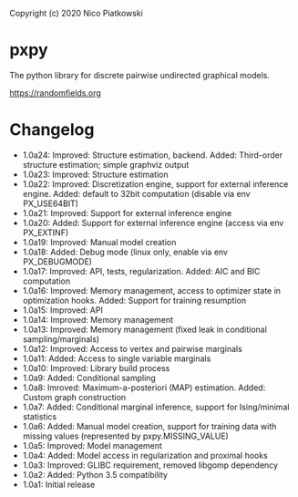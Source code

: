 Copyright (c) 2020 Nico Piatkowski

pxpy
====
The python library for discrete pairwise undirected graphical models.

<https://randomfields.org>

Changelog
=========
* 1.0a24: Improved: Structure estimation, backend. Added: Third-order structure estimation; simple graphviz output
* 1.0a23: Improved: Structure estimation
* 1.0a22: Improved: Discretization engine, support for external inference engine. Added: default to 32bit computation (disable via env PX_USE64BIT)
* 1.0a21: Improved: Support for external inference engine
* 1.0a20: Added: Support for external inference engine (access via env PX_EXTINF)
* 1.0a19: Improved: Manual model creation
* 1.0a18: Added: Debug mode (linux only, enable via env PX_DEBUGMODE)
* 1.0a17: Improved: API, tests, regularization. Added: AIC and BIC computation
* 1.0a16: Improved: Memory management, access to optimizer state in optimization hooks. Added: Support for training resumption
* 1.0a15: Improved: API
* 1.0a14: Improved: Memory management
* 1.0a13: Improved: Memory management (fixed leak in conditional sampling/marginals)
* 1.0a12: Improved: Access to vertex and pairwise marginals
* 1.0a11: Added: Access to single variable marginals
* 1.0a10: Improved: Library build process
* 1.0a9:  Added: Conditional sampling
* 1.0a8:  Imroved: Maximum-a-posteriori (MAP) estimation. Added: Custom graph construction
* 1.0a7:  Added: Conditional marginal inference, support for Ising/minimal statistics
* 1.0a6:  Added: Manual model creation, support for training data with missing values (represented by pxpy.MISSING_VALUE)
* 1.0a5:  Improved: Model management
* 1.0a4:  Added: Model access in regularization and proximal hooks
* 1.0a3:  Improved: GLIBC requirement, removed libgomp dependency
* 1.0a2:  Added: Python 3.5 compatibility
* 1.0a1:  Initial release
